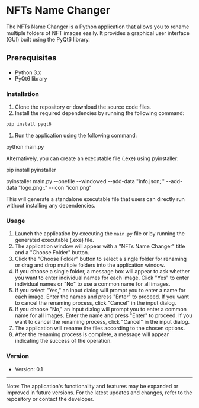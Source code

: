 # NFTs Name Changer

The NFTs Name Changer is a Python application that allows you to rename multiple folders of NFT images easily. It provides a graphical user interface (GUI) built using the PyQt6 library.

## Prerequisites

- Python 3.x
- PyQt6 library

### Installation

1. Clone the repository or download the source code files.
2. Install the required dependencies by running the following command:

```py
pip install pyqt6
```

1. Run the application using the following command:

python main.py

Alternatively, you can create an executable file (.exe) using pyinstaller:

pip install pyinstaller

pyinstaller main.py --onefile --windowed --add-data "info.json;." --add-data "logo.png;." --icon "icon.png"

This will generate a standalone executable file that users can directly run without installing any dependencies.

### Usage

1. Launch the application by executing the `main.py` file or by running the generated executable (.exe) file.
2. The application window will appear with a "NFTs Name Changer" title and a "Choose Folder" button.
3. Click the "Choose Folder" button to select a single folder for renaming or drag and drop multiple folders into the application window.
4. If you choose a single folder, a message box will appear to ask whether you want to enter individual names for each image. Click "Yes" to enter individual names or "No" to use a common name for all images.
5. If you select "Yes," an input dialog will prompt you to enter a name for each image. Enter the names and press "Enter" to proceed. If you want to cancel the renaming process, click "Cancel" in the input dialog.
6. If you choose "No," an input dialog will prompt you to enter a common name for all images. Enter the name and press "Enter" to proceed. If you want to cancel the renaming process, click "Cancel" in the input dialog.
7. The application will rename the files according to the chosen options.
8. After the renaming process is complete, a message will appear indicating the success of the operation.

### Version

- Version: 0.1

---

Note: The application's functionality and features may be expanded or improved in future versions. For the latest updates and changes, refer to the repository or contact the developer.
